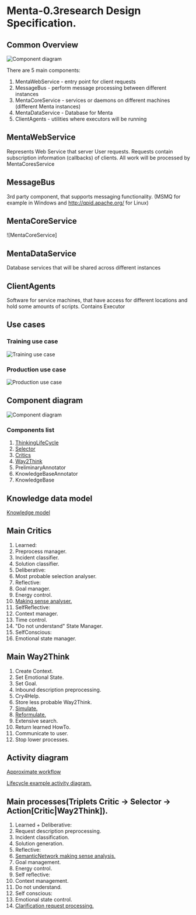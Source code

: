 # Menta-0.3research Design Specification.

## Common Overview
![Component diagram](https://github.com/menta/menta-0.3/raw/master/doc/design-specification/uml/images/ThinkingLifeCycleOverview.png)

There are 5 main components:

1. MentaWebService - entry point for client requests
1. MessageBus - perform message processing between different instances
1. MentaCoreService - services or daemons on different machines (different Menta instances)
1. MentaDataService - Database for Menta
1. ClientAgents - utilities where executors will be running

## MentaWebService
Represents Web Service that server User requests. Requests contain subscription information (callbacks) of clients. All work will be processed by MentaCoresService

## MessageBus
3rd party component, that supports messaging functionality. (MSMQ for example in Windows and http://qpid.apache.org/ for Linux)

## MentaCoreService
![MentaCoreService]

## MentaDataService
Database services that will be shared across different instances

## ClientAgents
Software for service machines, that have access for different locations and hold some amounts of scripts. Contains Executor


## <a name="Use_cases">Use cases</a>

### Training use case
![Training use case](https://github.com/menta/menta-0.3/raw/master/doc/design-specification/uml/images/UseCaseTrain.png)

### Production use case
![Production use case](https://github.com/menta/menta-0.3/raw/master/doc/design-specification/uml/images/UseCaseProduction.png)

## <a name="Component_diagram">Component diagram</a>

![Component diagram](https://github.com/menta/menta-0.3/raw/master/doc/design-specification/uml/images/Component.png)

### Components list

 1. [ThinkingLifeCycle](thinking-life-cycle.md)
 1. [Selector](selector.md)
 1. [Critics](critics.md)
 1. [Way2Think](way2Think.md)
 1. PreliminaryAnnotator
 1. KnowledgeBaseAnnotator
 1. KnowledgeBase

## Knowledge data model
[Knowledge model](https://github.com/menta/menta-0.3/blob/master/doc/design-specification/knowledge.md)

## Main Critics

 1. Learned:
   2. Preprocess manager.
   2. Incident classifier.
   2. Solution classifier.
 1. Deliberative:
   2. Most probable selection analyser.
 1. Reflective:
   2. Goal manager.
   2. Energy control.
   2. [Making sense analyser.](making-sense-analyser.md)
 1. SelfReflective:
   2. Context manager.
   2. Time control.
   2. "Do not understand" State Manager.
 1. SelfConscious:
   2. Emotional state manager.

## Main Way2Think

 1. Create Context.
 1. Set Emotional State.
 1. Set Goal.
 1. Inbound description preprocessing.
 1. Cry4Help.
 1. Store less probable Way2Think.
 1. [Simulate.](simulation-way2Think.md)
 1. [Reformulate.](reformulate-way2Think.md)
 1. Extensive search.
 1. Return learned HowTo.
 1. Communicate to user.
 1. Stop lower processes.

## <a name="Activity_diagram">Activity diagram</a>

[Approximate workflow](https://github.com/menta/menta-0.3/blob/master/doc/informal/perceiving-modelling.md#Approximate_workflow)

[Lifecycle example activity diagram.](https://github.com/menta/menta-0.3/blob/master/doc/design-specification/lifecycle-activity.md)

## Main processes(Triplets Critic -> Selector -> Action[Critic|Way2Think]).

 1. Learned + Deliberative:
   2. Request description preprocessing.
   2. Incident classification.
   2. Solution generation.
 1. Reflective:
   2. [SemanticNetwork making sense analysis.](making-sense-analysis.md)
   2. Goal management.
   2. Energy control.
 1. Self reflective:
   2. Context management.
   2. Do not understand.
 1. Self conscious:
   2. Emotional state control.
 1. [Clarification request processing.](clarification-request-processing.md)

